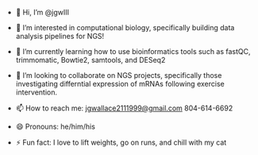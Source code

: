 - 👋 Hi, I’m @jgwIII
  
- 👀 I’m interested in computational biology, specifically building data analysis pipelines for NGS! 
  
- 🌱 I’m currently learning how to use bioinformatics tools such as fastQC, trimmomatic, Bowtie2, samtools, and DESeq2
  
- 💞️ I’m looking to collaborate on NGS projects, specifically those investigating differntial expression of mRNAs following exercise intervention.
  
- 📫 How to reach me: jgwallace2111999@gmail.com 804-614-6692
  
- 😄 Pronouns: he/him/his
  
- ⚡ Fun fact: I love to lift weights, go on runs, and chill with my cat

<!---
jgwIII/jgwIII is a ✨ special ✨ repository because its `README.md` (this file) appears on your GitHub profile.
You can click the Preview link to take a look at your changes.
--->
